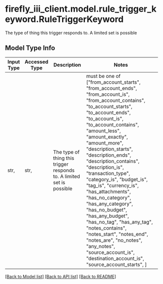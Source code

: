 # firefly_iii_client.model.rule_trigger_keyword.RuleTriggerKeyword

The type of thing this trigger responds to. A limited set is possible

## Model Type Info
Input Type | Accessed Type | Description | Notes
------------ | ------------- | ------------- | -------------
str,  | str,  | The type of thing this trigger responds to. A limited set is possible | must be one of ["from_account_starts", "from_account_ends", "from_account_is", "from_account_contains", "to_account_starts", "to_account_ends", "to_account_is", "to_account_contains", "amount_less", "amount_exactly", "amount_more", "description_starts", "description_ends", "description_contains", "description_is", "transaction_type", "category_is", "budget_is", "tag_is", "currency_is", "has_attachments", "has_no_category", "has_any_category", "has_no_budget", "has_any_budget", "has_no_tag", "has_any_tag", "notes_contains", "notes_start", "notes_end", "notes_are", "no_notes", "any_notes", "source_account_is", "destination_account_is", "source_account_starts", ] 

[[Back to Model list]](../../README.md#documentation-for-models) [[Back to API list]](../../README.md#documentation-for-api-endpoints) [[Back to README]](../../README.md)

